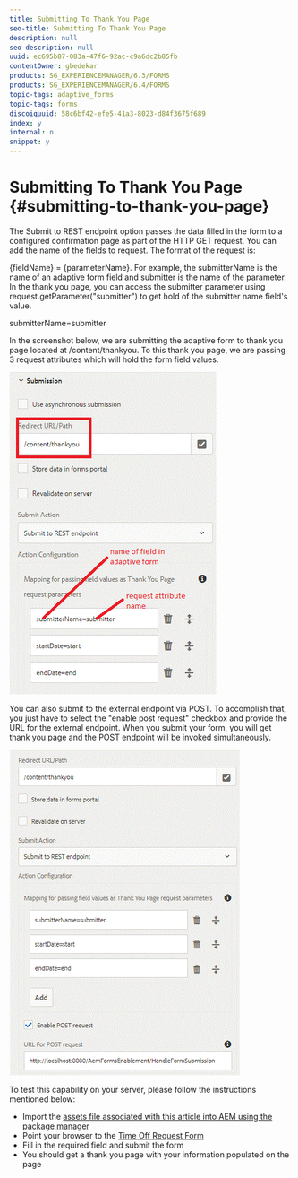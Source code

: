 ```yaml
---
title: Submitting To Thank You Page
seo-title: Submitting To Thank You Page
description: null
seo-description: null
uuid: ec695b87-083a-47f6-92ac-c9a6dc2b85fb
contentOwner: gbedekar
products: SG_EXPERIENCEMANAGER/6.3/FORMS
products: SG_EXPERIENCEMANAGER/6.4/FORMS
topic-tags: adaptive_forms
topic-tags: forms
discoiquuid: 58c6bf42-efe5-41a3-8023-d84f3675f689
index: y
internal: n
snippet: y
---
```


# Submitting To Thank You Page {#submitting-to-thank-you-page}

The Submit to REST endpoint option passes the data filled in the form to a configured confirmation page as part of the HTTP GET request. You can add the name of the fields to request. The format of the request is:

{fieldName} = {parameterName}. For example, the submitterName is the name of an adaptive form field and submitter is the name of the parameter. In the thank you page, you can access the submitter parameter using request.getParameter("submitter") to get hold of the submitter name field's value.

submitterName=submitter

In the screenshot below, we are submitting the adaptive form to thank you page located at /content/thankyou. To this thank you page, we are passing 3 request attributes which will hold the form field values.

![thank](assets/thankyoupage.gif)

You can also submit to the external endpoint via POST. To accomplish that, you just have to select the "enable post request" checkbox and provide the URL for the external endpoint. When you submit your form, you will get thank you page and the POST endpoint will be invoked simultaneously.

![capture](assets/capture.gif)


To test this capability on your server, please follow the instructions mentioned below:

* Import the [assets file associated with this article into AEM using the package manager](assets/submittingtorestendpoint.zip)
* Point your browser to the [Time Off Request Form](http://localhost:4502/content/dam/formsanddocuments/helpx/timeoffrequestform/jcr:content?wcmmode=disabled)
* Fill in the required field and submit the form
* You should get a thank you page with your information populated on the page

